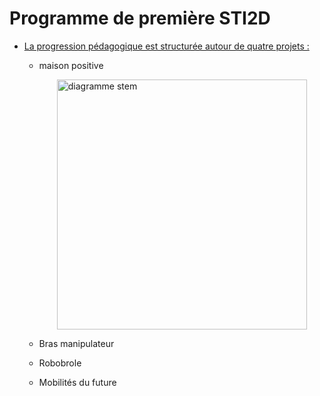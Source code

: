 # Programme de première STI2D

- <u>La progression pédagogique est structurée autour de quatre projets :</u>
     - maison positive

        <div style="display: flex; justify-content: center;">
        <img src="/Progression-STI2D-2025/assets/fichiers/maison/maison.cao.png" alt="diagramme stem" style="width: 400px; height: 400px;"/>
        </div>

     - Bras manipulateur
     - Robobrole
     - Mobilités du future

    

    







    



